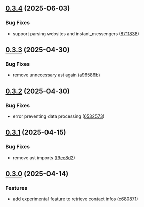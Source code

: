 ## [0.3.4](https://github.com/l4rm4nd/LinkedInDumper/compare/v0.3.3...v0.3.4) (2025-06-03)


### Bug Fixes

* support parsing websites and instant_messengers ([8711838](https://github.com/l4rm4nd/LinkedInDumper/commit/87118381ad83a1de5adc859ce2c1c295dfe6d905))

## [0.3.3](https://github.com/l4rm4nd/LinkedInDumper/compare/v0.3.2...v0.3.3) (2025-04-30)


### Bug Fixes

* remove unnecessary ast again ([a96586b](https://github.com/l4rm4nd/LinkedInDumper/commit/a96586b48363fda3055065ba559710d6756ec18c))

## [0.3.2](https://github.com/l4rm4nd/LinkedInDumper/compare/v0.3.1...v0.3.2) (2025-04-30)


### Bug Fixes

* error preventing data processing ([6532573](https://github.com/l4rm4nd/LinkedInDumper/commit/65325730de14ea6621d83245d952bf31c801c19d))

## [0.3.1](https://github.com/l4rm4nd/LinkedInDumper/compare/v0.3.0...v0.3.1) (2025-04-15)


### Bug Fixes

* remove ast imports ([f9ee8d2](https://github.com/l4rm4nd/LinkedInDumper/commit/f9ee8d2ebdcdb60a937158cf97835a2ed1bd9ad8))

## [0.3.0](https://github.com/l4rm4nd/LinkedInDumper/compare/v0.2.2...v0.3.0) (2025-04-14)


### Features

* add experimental feature to retrieve contact infos ([c680871](https://github.com/l4rm4nd/LinkedInDumper/commit/c68087116baccf5c123936746e230b102c79cd65))

